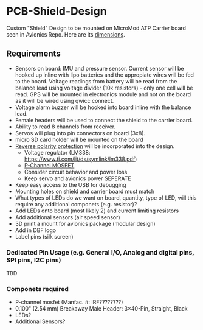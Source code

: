 # PCB-Shield-Design
Custom "Shield" Design to be mounted on MicroMod ATP Carrier board seen in Avionics Repo. Here are its [dimensions](https://cdn.sparkfun.com/assets/4/8/6/f/7/MicroMod_ATP_Carrier_Board_Dimensions.png).

## Requirements
- Sensors on board: IMU and pressure sensor. Current sensor will be hooked up inline with lipo batteries and the appropiate wires will be fed to the board. Voltage readings from battery will be read from the balance lead using voltage divider (10k resistors) - only one cell will be read. GPS will be mounted in electronics module and not on the board as it will be wired using qwicc connect.
- Voltage alarm buzzer will be hooked into board inline with the balance lead.
- Female headers will be used to connect the shield to the carrier board.
- Ability to read 8 channels from receiver.
- Servos will plug into pin connectors on board (3x8).
- micro SD card holder will be mounted on the board
- [Reverse polarity protection](https://www.youtube.com/watch?v=IrB-FPcv1Dc) will be incorporated into the design.
    - Voltage regulator (LM338: https://www.ti.com/lit/ds/symlink/lm338.pdf)
    - [P-Channel MOSFET](https://www.mouser.com/Semiconductors/Discrete-Semiconductors/Transistors/MOSFET/_/N-ax1sf?P=1z0z7ptZ1yzxnagZ1z0y3dt&Rl=ax1sfZgjdhp2Z1yw74nrZ1yw78hpSGTax1sfZgjdhp5Z1ys05aaZ1yw8q5sSGT)
    - Consider circuit behavior and power loss
    - Keep servo and avionics power SEPERATE
- Keep easy access to the USB for debugging
- Mounting holes on shield and carrier board must match
- What types of LEDs do we want on board, quantity, type of LED, will this require any additional componets (e.g. resistor)?
- Add LEDs onto board (most likely 2) and current limiting resistors
- Add additional sensors (air speed sensor)
- 3D print a mount for avionics package (modular design)
- Add in DBF logo
- Label pins (silk screen)

### Dedicated Pin Usage (e.g. General I/O, Analog and digital pins, SPI pins, I2C pins)
TBD

### Componets required
- P-channel mosfet (Manfac. #: IRF????????)
- 0.100" (2.54 mm) Breakaway Male Header: 3×40-Pin, Straight, Black
- LEDs?
- Additional Sensors?
